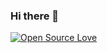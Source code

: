 ### Hi there 👋
[![Open Source Love](https://badges.frapsoft.com/os/v3/open-source.svg?v=103)](https://github.com/ellerbrock/open-source-badges/)
<!--
**ivaniddqd/ivaniddqd** is a ✨ _special_ ✨ repository because its `README.md` (this file) appears on your GitHub profile.

Here are some ideas to get you started:

- 🔭 I’m currently working on ...
- 🌱 I’m currently learning ...
- 👯 I’m looking to collaborate on ...
- 🤔 I’m looking for help with ...
- 💬 Ask me about ...
- 📫 How to reach me: ...
- 😄 Pronouns: ...
- ⚡ Fun fact: ...
-->
